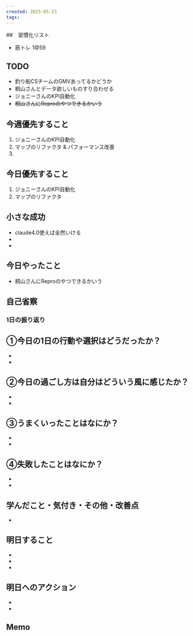 ```yaml
---
created: 2025-05-23
tags:
---
```


##　習慣化リスト 
- 筋トレ 1@59


## TODO
- 釣り船CSチームのGMVあってるかどうか
- 桐山さんとデータ欲しいものすり合わせる
- ジョニーさんのKPI自動化
- ~~桐山さんにReproのやつできるかいう~~

## 今週優先すること
1. ジョニーさんのKPI自動化
2. マップのリファクタ & パフォーマンス改善
3. 

## 今日優先すること
1. ジョニーさんのKPI自動化
2. マップのリファクタ

## 小さな成功
- claude4.0使えば全然いける
- 
- 

## 今日やったこと
- 桐山さんにReproのやつできるかいう


## 自己省察

### 1日の振り返り
①今日の1日の行動や選択はどうだったか？
- 
- 
- 

②今日の過ごし方は自分はどういう風に感じたか？
- 
- 
- 

③うまくいったことはなにか？
- 
- 
- 

④失敗したことはなにか？
- 
- 
- 

## 学んだこと・気付き・その他・改善点
- 

## 明日すること
- 
- 
- 

## 明日へのアクション
- 
- 

## Memo
